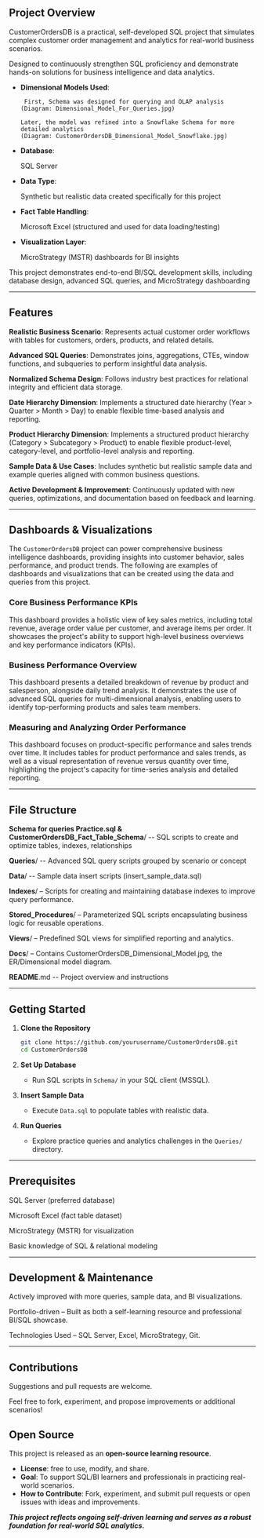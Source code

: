 ## Project Overview

CustomerOrdersDB is a practical, self-developed SQL project that simulates complex customer order management and analytics for real-world business scenarios.

Designed to continuously strengthen SQL proficiency and demonstrate hands-on solutions for business intelligence and data analytics.

- **Dimensional Models Used**:

       First, Schema was designed for querying and OLAP analysis  
      (Diagram: Dimensional_Model_For_Queries.jpg)

      Later, the model was refined into a Snowflake Schema for more detailed analytics  
      (Diagram: CustomerOrdersDB_Dimensional_Model_Snowflake.jpg)

- **Database**:

  SQL Server 
- **Data Type**:

  Synthetic but realistic data created specifically for this project  
- **Fact Table Handling**:

  Microsoft Excel (structured and used for data loading/testing)  
- **Visualization Layer**:

  MicroStrategy (MSTR) dashboards for BI insights  

 
This project demonstrates end-to-end BI/SQL development skills, including database design, advanced SQL queries, and MicroStrategy dashboarding

-----

## Features

**Realistic Business Scenario**: Represents actual customer order workflows with tables for customers, orders, products, and related details.

**Advanced SQL Queries**: Demonstrates joins, aggregations, CTEs, window functions, and subqueries to perform insightful data analysis.

**Normalized Schema Design**: Follows industry best practices for relational integrity and efficient data storage.

**Date Hierarchy Dimension**: Implements a structured date hierarchy (Year \> Quarter \> Month \> Day) to enable flexible time-based analysis and reporting.

**Product Hierarchy Dimension**: Implements a structured product hierarchy (Category \> Subcategory \> Product) to enable flexible product-level, category-level, and portfolio-level analysis and reporting.

**Sample Data & Use Cases**: Includes synthetic but realistic sample data and example queries aligned with common business questions.

**Active Development & Improvement**: Continuously updated with new queries, optimizations, and documentation based on feedback and learning.

-----

## Dashboards & Visualizations

The `CustomerOrdersDB` project can power comprehensive business intelligence dashboards, providing insights into customer behavior, sales performance, and product trends. The following are examples of dashboards and visualizations that can be created using the data and queries from this project.

### Core Business Performance KPIs

This dashboard provides a holistic view of key sales metrics, including total revenue, average order value per customer, and average items per order. It showcases the project's ability to support high-level business overviews and key performance indicators (KPIs).

### Business Performance Overview

This dashboard presents a detailed breakdown of revenue by product and salesperson, alongside daily trend analysis. It demonstrates the use of advanced SQL queries for multi-dimensional analysis, enabling users to identify top-performing products and sales team members.

### Measuring and Analyzing Order Performance

This dashboard focuses on product-specific performance and sales trends over time. It includes tables for product performance and sales trends, as well as a visual representation of revenue versus quantity over time, highlighting the project's capacity for time-series analysis and detailed reporting.

-----

## File Structure

**Schema for queries Practice.sql & CustomerOrdersDB_Fact_Table_Schema**/ -- SQL scripts to create and optimize tables, indexes, relationships

**Queries**/ -- Advanced SQL query scripts grouped by scenario or concept

**Data**/ -- Sample data insert scripts (insert\_sample\_data.sql)

**Indexes**/ – Scripts for creating and maintaining database indexes to improve query performance.

**Stored\_Procedures**/ – Parameterized SQL scripts encapsulating business logic for reusable operations.

**Views**/ – Predefined SQL views for simplified reporting and analytics.

**Docs**/ – Contains CustomerOrdersDB\_Dimensional\_Model.jpg, the ER/Dimensional model diagram.

**README**.md -- Project overview and instructions

-----

## Getting Started

1.  **Clone the Repository**

    ```bash
    git clone https://github.com/yourusername/CustomerOrdersDB.git
    cd CustomerOrdersDB
    ```

2.  **Set Up Database**

      - Run SQL scripts in `Schema/` in your SQL client (MSSQL).

3.  **Insert Sample Data**

      - Execute `Data.sql` to populate tables with realistic data.

4.  **Run Queries**

      - Explore practice queries and analytics challenges in the `Queries/` directory.

-----

## Prerequisites

SQL Server (preferred database)

Microsoft Excel (fact table dataset)

MicroStrategy (MSTR) for visualization

Basic knowledge of SQL & relational modeling

-----

## Development & Maintenance

Actively improved with more queries, sample data, and BI visualizations.

Portfolio-driven – Built as both a self-learning resource and professional BI/SQL showcase.

Technologies Used – SQL Server, Excel, MicroStrategy, Git.

-----

## Contributions

Suggestions and pull requests are welcome.

Feel free to fork, experiment, and propose improvements or additional scenarios\!

## Open Source

This project is released as an **open-source learning resource**.
- **License**: free to use, modify, and share.
- **Goal**: To support SQL/BI learners and professionals in practicing real-world scenarios.
- **How to Contribute**: Fork, experiment, and submit pull requests or open issues with ideas and improvements.

***This project reflects ongoing self-driven learning and serves as a robust foundation for real-world SQL analytics.***
